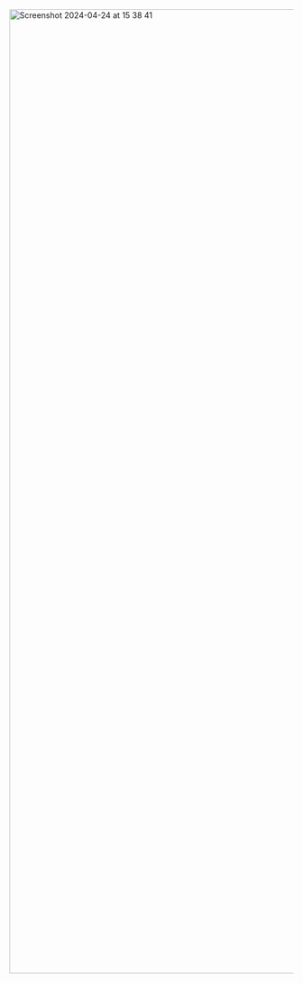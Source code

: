 <img width="1709" alt="Screenshot 2024-04-24 at 15 38 41" src="https://github.com/fsakhatov/NewYearHomework1/assets/98838148/49fe69f7-20a9-4756-a0e5-4a6844306a0a">
